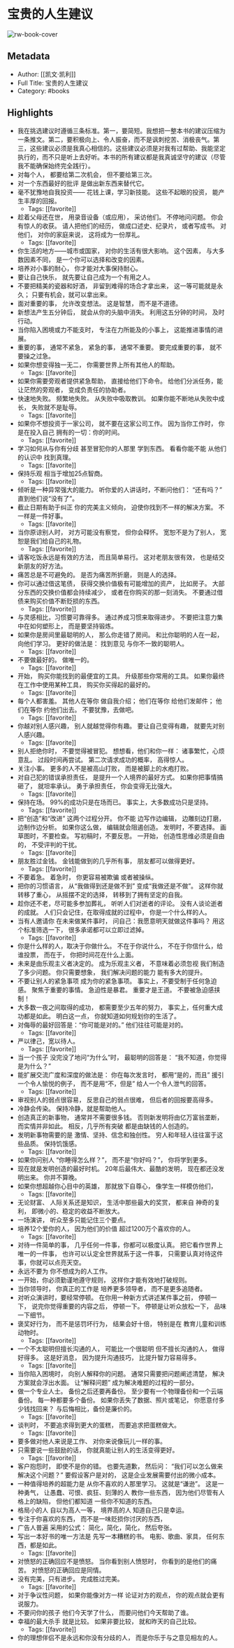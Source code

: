 # 宝贵的人生建议

![rw-book-cover](https://cdn.weread.qq.com/weread/cover/27/cpplatform_xsajpjm754ejjtdvughwwv/s_cpplatform_xsajpjm754ejjtdvughwwv1694402470.jpg)

## Metadata
- Author: [[凯文·凯利]]
- Full Title: 宝贵的人生建议
- Category: #books

## Highlights
- 我在挑选建议时遵循三条标准。第一，要简短。我想把一整本书的建议压缩为一条推文。第二，要积极向上、令人振奋，而不是讽刺挖苦、消极丧气。第三，这些建议必须是我真心相信的。这些建议必须是对我有过帮助、我能坚定执行的，而不只是听上去好听。本书的所有建议都是我真诚坚守的建议（尽管我不能确保始终完全践行）。
- 对每个人，
  都要给第二次机会，
  但不要给第三次。
- 对一个东西最好的批评
  是做出新东西来替代它。
- 毫不犹豫地自我投资——
  花钱上课，学习新技能。
  这些不起眼的投资，
  能产生丰厚的回报。
    - Tags: [[favorite]] 
- 趁着父母还在世，
  用录音设备（或应用），
  采访他们。
  不停地问问题。
  你会有惊人的收获。
  请人把他们的经历，
  做成口述史、纪录片，
  或者写成书。
  对他们，
  对你的家庭来说，
  这将成为一份厚礼。
    - Tags: [[favorite]] 
- 你生活的地方——城市或国家，
  对你的生活有很大影响。
  这个因素，
  与大多数因素不同，
  是一个你可以选择和改变的因素。
- 培养对小事的耐心，
  你才能对大事保持耐心。
- 要让自己快乐，
  就先要让自己成为一个有用之人。
- 不要把精美的瓷器和好酒，
  非留到难得的场合才拿出来，
  这一等可能就是永久；
  只要有机会，就可以拿出来。
- 面对重要的事，
  允许改变想法。
  这是智慧，
  而不是不道德。
- 新想法产生五分钟后，
  就会从你的头脑中消失。
  利用这五分钟的时间，
  及时行动。
- 当你陷入困境或力不能支时，
  专注在力所能及的小事上，
  这能推进事情的进展。
- 重要的事，
  通常不紧急，
  紧急的事，
  通常不重要。
  要完成重要的事，
  就不要操之过急。
- 如果你想变得独一无二，
  你需要世界上所有其他人的帮助。
    - Tags: [[favorite]] 
- 如果你需要旁观者提供紧急帮助，
  直接给他们下命令。
  给他们分派任务，能让茫然的旁观者，
  变成负责任的协助者。
- 快速地失败。
  频繁地失败。
  从失败中吸取教训。
  如果你能不断地从失败中成长，
  失败就不是耻辱。
    - Tags: [[favorite]] 
- 如果你不想投资于一家公司，
  就不要在这家公司工作。
  因为当你工作时，
  你是在投入自己
  拥有的一切：你的时间。
    - Tags: [[favorite]] 
- 学习如何从与你有分歧
  甚至冒犯你的人那里
  学到东西。
  看看你能不能
  从他们的认识中
  找到真理。
    - Tags: [[favorite]] 
- 保持乐观
  相当于增加25点智商。
    - Tags: [[favorite]] 
- 倾听是一种异常强大的能力。
  听你爱的人讲话时，不断问他们：
  “还有吗？”
  直到他们说“没有了”。
- 截止日期有助于纠正
  你的完美主义倾向，
  迫使你找到不一样的解决方案。
  不一样是一件好事。
    - Tags: [[favorite]] 
- 当你原谅别人时，
  对方可能没有察觉，
  但你会释怀。
  宽恕不是为了别人，
  宽恕是我们给自己的礼物。
    - Tags: [[favorite]] 
- 请客吃饭永远是有效的方法，
  而且简单易行。
  这对老朋友很有效，
  也是结交新朋友的好方法。
- 痛苦总是不可避免的。
  是否为痛苦所折磨，
  则是人的选择。
- 你可以通过借这笔债，
  获得交换价值极有可能增加的资产，
  比如房子。
  大部分东西的交换价值都会持续减少，
  或者在你购买的那一刻消失。
  不要通过借债来购买价值不断贬损的东西。
    - Tags: [[favorite]] 
- 与灵感相比，习惯要可靠得多。
  通过养成习惯来取得进步。
  不要把注意力集中在如何塑形上，
  而是要坚持锻炼。
- 如果你是房间里最聪明的人，
  那么你走错了房间。
  和比你聪明的人在一起，
  向他们学习。
  更好的做法是：
  找到意见
  与你不一致的聪明人。
    - Tags: [[favorite]] 
- 不要做最好的。
  做唯一的。
    - Tags: [[favorite]] 
- 开始，
  购买你能找到的最便宜的工具。
  升级那些你常用的工具。
  如果你最终在工作中使用某种工具，
  购买你买得起的最好的。
    - Tags: [[favorite]] 
- 每个人都害羞。
  其他人在等你
  做自我介绍；
  他们在等你
  给他们发邮件；
  他们在等你
  约他们出去。
  不要犹豫，去做吧。
    - Tags: [[favorite]] 
- 你越对别人感兴趣，
  别人就越觉得你有趣。
  要让自己变得有趣，
  就要先对别人感兴趣。
    - Tags: [[favorite]] 
- 别人拒绝你时，
  不要觉得被冒犯。
  想想看，他们和你一样：
  诸事繁忙，心烦意乱。
  过段时间再尝试。
  第二次请求成功的概率，
  高得惊人。
- 关注小事。
  更多的人不是被高山打败，
  而是被脚上的水疱打败。
- 对自己犯的错误承担责任，
  是提升一个人境界的最好方式。
  如果你把事情搞砸了，
  就坦率承认。
  勇于承担责任，
  你会变得无比强大。
    - Tags: [[favorite]] 
- 保持在场。
  99%的成功只是在场而已。
  事实上，大多数成功只是坚持。
    - Tags: [[favorite]] 
- 把“创造”和“改进”
  这两个过程分开。
  你不能
  边写作边编辑，
  边雕刻边打磨，
  边制作边分析。
  如果你这么做，
  编辑就会阻遏创造。
  发明时，不要选择。
  画草图时，不要检查。
  写初稿时，不要反思。
  一开始，
  创造性思维必须是自由的，
  不受评判的干扰。
    - Tags: [[favorite]] 
- 朋友胜过金钱。
  金钱能做到的几乎所有事，
  朋友都可以做得更好。
    - Tags: [[favorite]] 
- 不要着急。
  着急时，
  你更容易被欺骗
  或者被操纵。
- 把你的习惯语言，
  从“我做得到还是做不到”
  变成“我做还是不做”。
  这样你就转移了重心，
  从摇摆不定的选择，
  转移到了拥有坚定的自我。
- 趁你还不老，尽可能多参加葬礼，
  听听人们对逝者的评论。
  没有人谈论逝者的成就。
  人们只会记住，在取得成就的过程中，
  你是一个什么样的人。
- 当有人邀请你
  在未来做某件事时，
  问自己：我愿意明天就做这件事吗？
  用这个标准筛选一下，
  很多承诺都可以立即过滤掉。
    - Tags: [[favorite]] 
- 你是什么样的人，取决于你做什么。
  不在于你说什么，
  不在于你信什么，给谁投票，
  而在于，
  你把时间花在什么上面。
- 未来是由乐观主义者决定的。
  成为乐观主义者，
  不意味着必须忽视
  我们制造了多少问题。
  你只需要想象，
  我们解决问题的能力
  能有多大的提升。
- 不要让别人的紧急事项
  成为你的紧急事项。
  事实上，不要受制于任何急迫感。
  聚焦于重要的事情。
  急迫性是暴君。
  重要才是王道。
  不要被急迫感挟制！
- 大多数一夜之间取得的成功，
  都需要至少五年的努力，
  事实上，任何重大成功都是如此。
  明白这一点，
  你就知道如何规划你的生活了。
- 对侮辱的最好回答是：“你可能是对的。”
  他们往往可能是对的。
    - Tags: [[favorite]] 
- 严以律己，宽以待人。
    - Tags: [[favorite]] 
- 当一个孩子
  没完没了地问“为什么”时，
  最聪明的回答是：
  “我不知道，你觉得是为什么？”
- 能扩展交流广度和深度的做法是：
  你在每次发言时，
  都用“是的，而且”
  援引一个令人愉悦的例子，
  而不是用“不，但是”
  给人一个令人泄气的回答。
    - Tags: [[favorite]] 
- 审视别人的弱点很容易，
  反思自己的弱点很难，
  但后者的回报要高得多。
- 冷静会传染。
  保持冷静，就是帮助他人。
- 创造真正的新事物，
  通常并不需要很多钱。
  否则新发明将由亿万富翁垄断，
  而实情并非如此。
  相反，几乎所有突破
  都是由缺钱的人创造的。
- 发明新事物需要的是
  激情、坚持、信念和独创性。
  穷人和年轻人往往富于这些品质。
  保持饥饿感。
    - Tags: [[favorite]] 
- 如果你问别人
  “你睡得怎么样？”，
  而不是“你好吗？”，
  你将学到更多。
- 现在就是发明创造的最好时机。
  20年后最伟大、最酷的发明，
  现在都还没发明出来。
  你并不算晚。
- 如果你想超越你心目中的英雄，
  那就放下自尊心，
  像学生一样模仿他们，
    - Tags: [[favorite]] 
- 无论财富、
  人际关系还是知识，
  生活中那些最大的奖赏，
  都来自
  神奇的复利，
  即微小的、稳定的收益不断放大。
- 一场演讲，
  听众至多只能记住三个要点。
- 培养12个爱你的人，
  因为他们的价值
  超过1200万个喜欢你的人。
    - Tags: [[favorite]] 
- 对待一件简单的事，
  几乎任何一件事，你都可以极度认真。
  把它看作世界上唯一的一件事，
  也许可以认定全世界就系于这一件事，
  只需要认真对待这件事，你就可以点亮天空。
- 永远不要为
  你不想成为的人工作。
- 一开始，你必须勤谨地遵守规则，
  这样你才能有效地打破规则。
- 当你领导时，
  你真正的工作是
  培养更多领导者，
  而不是更多追随者。
- 对听众演讲时，要经常停顿。
  在你用一种新方式讲述某件事之前，
  停顿一下，
  说完你觉得重要的内容之后，
  停顿一下。
  停顿是让听众放松一下，
  品味一下细节。
- 褒奖好行为，
  而不是惩罚坏行为，
  结果会好十倍，
  特别是在
  教育儿童和训练动物时。
    - Tags: [[favorite]] 
- 一个不太聪明但擅长沟通的人，
  可能比一个很聪明
  但不擅长沟通的人，
  做得好得多。
  这是好消息，
  因为提升沟通技巧，
  比提升智力容易得多。
    - Tags: [[favorite]] 
- 当你陷入困境时，
  向别人解释你的问题。
  通常只需要把问题阐述清楚，
  解决方案就会浮出水面。
  让“解释问题”
  成为解决难题的过程的一部分。
- 做一个专业人士。
  备份之后还要再备份。
  至少要有一个物理备份和一个云端备份。
  每一种都要多个备份。
  如果你丢失了数据、照片或笔记，
  你愿意付多少钱找回来？
  与后悔相比，备份是廉价的。
    - Tags: [[favorite]] 
- 谈判时，
  不要追求得到更大的蛋糕，
  而要追求把蛋糕做大。
    - Tags: [[favorite]] 
- 要多做对他人来说是工作、
  对你来说像玩儿一样的事。
- 只需要说一些鼓励的话，
  你就真能让别人的生活变得更好。
    - Tags: [[favorite]] 
- 客户抱怨时，
  即使不是你的错。
  也要先道歉，
  然后问：
  “我们可以怎么做来解决这个问题？”
  要假设客户是对的，
  这是企业发展需要付出的微小成本。
- 一种值得培养的超能力是
  从你不喜欢的人那里学习。
  这就是“谦逊”。
  这是一种勇气，
  让愚蠢、可恨、疯狂、刻薄的人
  教你一些东西，
  因为他们尽管有人格上的缺陷，
  但他们都知道
  一些你不知道的东西。
- 格局小的人
  自以为高人一等，
  境界高的人
  知道自己只是幸运。
- 专注于你喜欢的东西，
  而不是一味贬损你讨厌的东西，
- 广告人普遍
  采用的公式：
  简化，简化，简化，
  然后夸张。
- 写出一本好书的唯一方法是
  先写一本糟糕的书。
  电影、歌曲、家具，
  任何东西，都是如此。
    - Tags: [[favorite]] 
- 对愤怒的正确回应不是愤怒。
  当你看到别人愤怒时，
  你看到的是他们的痛苦。
  对愤怒的正确回应是同情。
- 没有完美，只有进步。
  完成胜过完美。
    - Tags: [[favorite]] 
- 对于争议性问题，
  如果你能像对方一样
  论证对方的观点，
  你的观点就会更有说服力。
- 不要问你的孩子
  他们今天学了什么，
  而要问他们今天帮助了谁。
- 幸福的最大杀手
  就是比较。
  如果非要比较，
  就和昨天的自己比较。
    - Tags: [[favorite]] 
- 你的理想伴侣不是永远和你没有分歧的人，
  而是你乐于与之意见相左的人。
